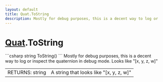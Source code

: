 ```yaml
---
layout: default
title: Quat.ToString
description: Mostly for debug purposes, this is a decent way to log or inspect the quaternion in debug mode. Looks like "[x, y, z, w]"
---
```

# [Quat]({{site.url}}/Pages/StereoKit/Quat.html).ToString

<div class='signature' markdown='1'>
```csharp
string ToString()
```
Mostly for debug purposes, this is a decent way to log or
inspect the quaternion in debug mode. Looks like "[x, y, z, w]"
</div>

|  |  |
|--|--|
|RETURNS: string|A string that looks like "[x, y, z, w]"|




